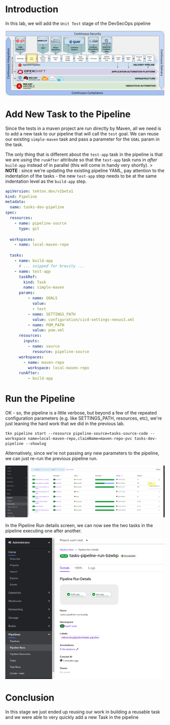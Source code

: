 # Introduction  

In this lab, we will add the `Unit Test` stage of the DevSecOps pipeline

![Unit Test Stage](images/openshift-pipeline-unittest.png)

# Add New Task to the Pipeline 

Since the tests in a maven project are run directly by Maven, all we need is to add a new task to our pipeline that will call the `test` goal. We can reuse our existing `simple-maven` task and pass a parameter for the `GOAL` param in the task.

The only thing that is different about the `test-app` task in the pipeline is that we are using the `runAfter` attribute so that the `test-app` task runs in *after* `build-app` instead of in parallel (this will come in handy very shortly).  > **NOTE** : since we're updating the existing pipeline YAML, pay attention to the indentation of the tasks - the new `test-app` step needs to be at the same indentation level as the `build-app` step.


```yaml
apiVersion: tekton.dev/v1beta1
kind: Pipeline
metadata:
  name: tasks-dev-pipeline
spec:
  resources:
    - name: pipeline-source
      type: git

  workspaces:
    - name: local-maven-repo

  tasks:
    - name: build-app
      # ... snipped for brevity ... 
    - name: test-app
      taskRef:
        kind: Task
        name: simple-maven
      params:
          - name: GOALS
            value: 
            - test 
          - name: SETTINGS_PATH
            value: configuration/cicd-settings-nexus3.xml
          - name: POM_PATH
            value: pom.xml
      resources:
        inputs:
          - name: source
            resource: pipeline-source
      workspaces:
        - name: maven-repo
          workspace: local-maven-repo
      runAfter:
          - build-app

```

# Run the Pipeline
OK - so, the pipeline is a little verbose, but beyond a few of the repeated configuration parameters (e.g. like SETTINGS_PATH, resources, etc), we're just leaning the hard work that we did in the previous lab. 
```execute
tkn pipeline start --resource pipeline-source=tasks-source-code --workspace name=local-maven-repo,claimName=maven-repo-pvc tasks-dev-pipeline --showlog

```


Alternatively, since we're not passing any new parameters to the pipeline, we can just re-run the previous pipeline run. 

![Rerun Pipeline Run](images/rerun_pipelinerun.png)

In the Pipeline Run details screen, we can now see the two tasks in the pipeline executing one after another. 

![PipelineRun Details](images/pipelinerun_results_after_test.png)

# Conclusion

In this stage we just ended up reusing our work in building a reusable task and we were able to very quickly add a new Task in the pipeline